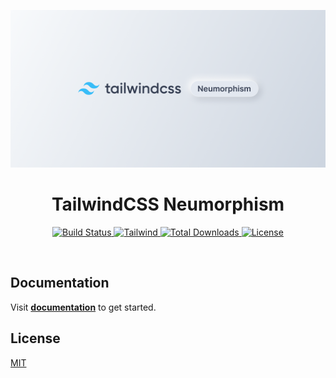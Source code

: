 ![TailwindCSS Neumorphism](https://raw.githubusercontent.com/junwen-k/tailwindcss-neumorphism-ui/main/apps/storybook/src/stories/assets/thumbnail.png)

<h1 align="center">TailwindCSS Neumorphism</h1>

<p align="center">
  <a href="https://github.com/junwen-k/tailwindcss-neumorphism-ui/actions">
    <img
      src="https://img.shields.io/github/actions/workflow/status/junwen-k/tailwindcss-neumorphism-ui/ci.yml?branch=main"
      alt="Build Status"
    />
  </a>
  <a href="https://tailwindcss.com/">
    <img
      alt="Tailwind"
      src="https://img.shields.io/badge/tailwindcss-v3.0+-0F172A?logo=tailwindcss&style=flat&labelColor=38bdf8&logoColor=ffffff"
    />
  </a>
  <a href="https://www.npmjs.com/package/tailwindcss-neumorphism-ui">
    <img
      src="https://img.shields.io/npm/dm/tailwindcss-neumorphism-ui"
      alt="Total Downloads"
    />
  </a>
  <a
    href="https://github.com/junwen-k/tailwindcss-neumorphism-ui/blob/main/LICENSE"
  >
    <img
      src="https://img.shields.io/github/license/junwen-k/tailwindcss-neumorphism-ui"
      alt="License"
    />
  </a>
</p>

<br />

## Documentation

Visit [**documentation**](https://junwen-k.github.io/tailwindcss-neumorphism-ui) to get started.

## License

[MIT](/LICENSE)
